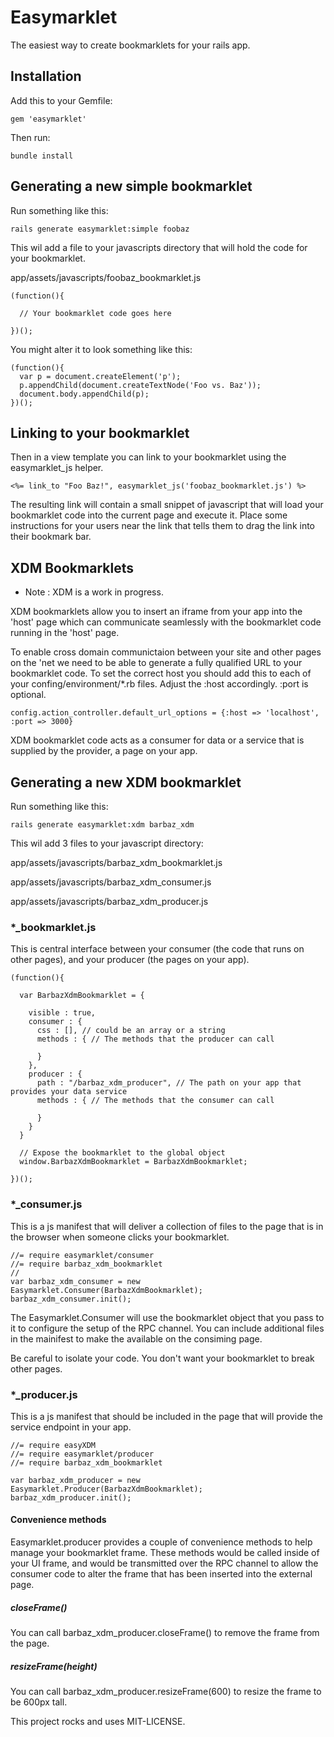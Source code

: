 Easymarklet
===================

The easiest way to create bookmarklets for your rails app.

Installation
-------------------

Add this to your Gemfile:

    gem 'easymarklet'

Then run:

    bundle install


Generating a new simple bookmarklet
---------------------------------

Run something like this:

    rails generate easymarklet:simple foobaz

This wil add a file to your javascripts directory that will hold the code for your bookmarklet.  

app/assets/javascripts/foobaz_bookmarklet.js

    (function(){
    
      // Your bookmarklet code goes here

    })();

You might alter it to look something like this:

    (function(){
      var p = document.createElement('p');
      p.appendChild(document.createTextNode('Foo vs. Baz'));
      document.body.appendChild(p);
    })();


Linking to your bookmarklet
---------------------------------

Then in a view template you can link to your bookmarklet using the
easymarklet_js helper.

    <%= link_to "Foo Baz!", easymarklet_js('foobaz_bookmarklet.js') %>

The resulting link will contain a small snippet of javascript that will
load your bookmarklet code into the current page and execute it.  Place
some instructions for your users near the link that tells them to drag
the link into their bookmark bar.  



XDM Bookmarklets
----------------------------------

* Note : XDM is a work in progress.

XDM bookmarklets allow you to insert an iframe from your app into the 'host' page
which can communicate seamlessly with the bookmarklet code running in
the 'host' page.  

To enable cross domain communictaion between your site and other pages on the 'net we need to be able to generate a fully qualified URL to your bookmarklet code.  To set the correct host you should add this to each of your confing/environment/*.rb files.  Adjust the :host accordingly. :port is optional.

    config.action_controller.default_url_options = {:host => 'localhost', :port => 3000}

XDM bookmarklet code acts as a consumer for data or a service that is
supplied by the provider, a page on your app.  

Generating a new XDM bookmarklet
---------------------------------

Run something like this:

    rails generate easymarklet:xdm barbaz_xdm

This wil add 3 files to your javascript directory:  

app/assets/javascripts/barbaz_xdm_bookmarklet.js

app/assets/javascripts/barbaz_xdm_consumer.js

app/assets/javascripts/barbaz_xdm_producer.js

### *_bookmarklet.js

This is central interface between your consumer (the code that runs
on other pages), and your producer (the pages on your app).

    (function(){
      
      var BarbazXdmBookmarklet = {

        visible : true,
        consumer : {
          css : [], // could be an array or a string
          methods : { // The methods that the producer can call
          
          }
        },
        producer : {
          path : "/barbaz_xdm_producer", // The path on your app that provides your data service
          methods : { // The methods that the consumer can call
          
          }
        }
      }
      
      // Expose the bookmarklet to the global object
      window.BarbazXdmBookmarklet = BarbazXdmBookmarklet;

    })();

### *_consumer.js

This is a js manifest that will deliver a collection of files to the
page that is in the browser when someone clicks your bookmarklet.

    //= require easymarklet/consumer
    //= require barbaz_xdm_bookmarklet
    //
    var barbaz_xdm_consumer = new Easymarklet.Consumer(BarbazXdmBookmarklet);
    barbaz_xdm_consumer.init();

The Easymarklet.Consumer will use the bookmarklet object that you pass
to it to configure the setup of the RPC channel.  You can include
additional files in the mainifest to make the available on the consiming
page.  

Be careful to isolate your code.  You don't want your bookmarklet to
break other pages.


### *_producer.js

This is a js manifest that should be included in the page that will
provide the service endpoint in your app.

    //= require easyXDM
    //= require easymarklet/producer
    //= require barbaz_xdm_bookmarklet
    
    var barbaz_xdm_producer = new Easymarklet.Producer(BarbazXdmBookmarklet);
    barbaz_xdm_producer.init();


#### Convenience methods

Easymarklet.producer provides a couple of convenience methods to help
manage your bookmarklet frame. These methods would be called inside of
your UI frame, and would be transmitted over the RPC channel to allow
the consumer code to alter the frame that has been inserted into the
external page. 


##### closeFrame()

You can call
barbaz_xdm_producer.closeFrame() to remove the frame from the page.

##### resizeFrame(height)

You can call barbaz_xdm_producer.resizeFrame(600) to resize the frame to
be 600px tall.


This project rocks and uses MIT-LICENSE.
